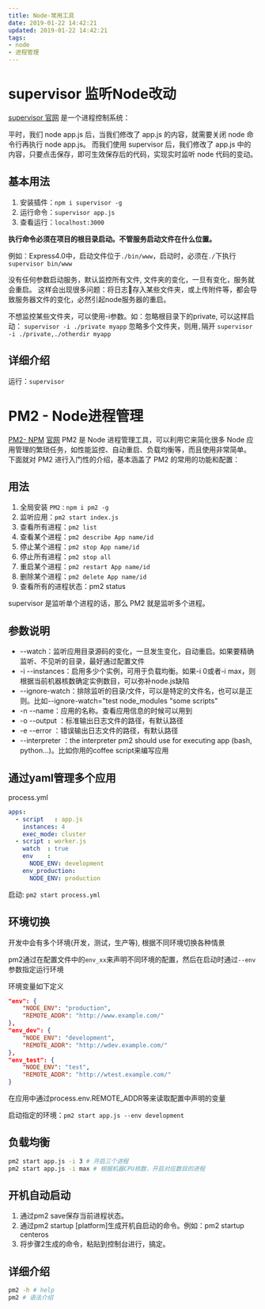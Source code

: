 ```yaml
---
title: Node-常用工具
date: 2019-01-22 14:42:21
updated: 2019-01-22 14:42:21
tags:
- node
- 进程管理
---
```


# supervisor 监听Node改动

[supervisor 官网](http://supervisord.org/)
是一个进程控制系统：

平时，我们 node app.js 后，当我们修改了 app.js 的内容，就需要关闭 node 命令行再执行 node app.js。
而我们使用 supervisor 后，我们修改了 app.js 中的内容，只要点击保存，即可生效保存后的代码，实现实时监听 node 代码的变动。

## 基本用法
1. 安装插件：`npm i supervisor -g`
2. 运行命令：`supervisor app.js`
3. 查看运行：`localhost:3000`

**执行命令必须在项目的根目录启动。不管服务启动文件在什么位置。**

例如：Express4.0中，启动文件位于`./bin/www`，启动时，必须在`./`下执行`supervisor bin/www`

没有任何参数启动服务，默认监控所有文件, 文件夹的变化，一旦有变化，服务就会重启。
这样会出现很多问题：将日志存入某些文件夹，或上传附件等，都会导致服务器文件的变化，必然引起node服务器的重启。

不想监控某些文件夹，可以使用-i参数。如：忽略根目录下的private, 可以这样启动：
`supervisor -i ./private myapp`
忽略多个文件夹，则用`,`隔开
`supervisor -i ./private,./otherdir myapp`

## 详细介绍
运行：`supervisor`


# PM2 - Node进程管理

[PM2- NPM](https://www.npmjs.com/package/pm2)
[官网](https://pm2.io/doc/en/runtime/quick-start/)
PM2 是 Node 进程管理工具，可以利用它来简化很多 Node 应用管理的繁琐任务，如性能监控、自动重启、负载均衡等，而且使用非常简单。
下面就对 PM2 进行入门性的介绍，基本涵盖了 PM2 的常用的功能和配置：

## 用法
1. 全局安装 `PM2：npm i pm2 -g`
2. 监听应用：`pm2 start index.js`
3. 查看所有进程：`pm2 list`
4. 查看某个进程：`pm2 describe App name/id`
5. 停止某个进程：`pm2 stop App name/id`
6. 停止所有进程：`pm2 stop all`
7. 重启某个进程：`pm2 restart App name/id`
8. 删除某个进程：`pm2 delete App name/id`
9. 查看所有的进程状态：pm2 status

supervisor 是监听单个进程的话，那么 PM2 就是监听多个进程。

## 参数说明

- --watch：监听应用目录源码的变化，一旦发生变化，自动重启。如果要精确监听、不见听的目录，最好通过配置文件
- -i --instances：启用多少个实例，可用于负载均衡。如果-i 0或者-i max，则根据当前机器核数确定实例数目，可以弥补node.js缺陷
- --ignore-watch：排除监听的目录/文件，可以是特定的文件名，也可以是正则。比如--ignore-watch="test node_modules "some scripts"
- -n --name：应用的名称。查看应用信息的时候可以用到
- -o --output <path>：标准输出日志文件的路径，有默认路径
- -e --error <path>：错误输出日志文件的路径，有默认路径
- --interpreter <interpreter>：the interpreter pm2 should use for executing app (bash, python...)。比如你用的coffee script来编写应用

## 通过yaml管理多个应用
process.yml
```yml
apps:
  - script   : app.js
    instances: 4
    exec_mode: cluster
  - script : worker.js
    watch  : true
    env    :
      NODE_ENV: development
    env_production:
      NODE_ENV: production
```

启动: `pm2 start process.yml`

## 环境切换

开发中会有多个环境(开发，测试，生产等), 根据不同环境切换各种情景

pm2通过在配置文件中的`env_xx`来声明不同环境的配置，然后在启动时通过`--env`参数指定运行环境

环境变量如下定义
```json
"env": {
    "NODE_ENV": "production",
    "REMOTE_ADDR": "http://www.example.com/"
},
"env_dev": {
    "NODE_ENV": "development",
    "REMOTE_ADDR": "http://wdev.example.com/"
},
"env_test": {
    "NODE_ENV": "test",
    "REMOTE_ADDR": "http://wtest.example.com/"
}
```
在应用中通过process.env.REMOTE_ADDR等来读取配置中声明的变量

启动指定的环境：`pm2 start app.js --env development`

## 负载均衡
```bash
pm2 start app.js -i 3 # 开启三个进程
pm2 start app.js -i max # 根据机器CPU核数，开启对应数目的进程 
```
## 开机自动启动
1. 通过pm2 save保存当前进程状态。
2. 通过pm2 startup [platform]生成开机自启动的命令。例如：pm2 startup centeros
3. 将步骤2生成的命令，粘贴到控制台进行，搞定。

## 详细介绍
```bash
pm2 -h # help
pm2 # 语法介绍
```


